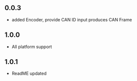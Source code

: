 
## 0.0.3

* added Encoder, provide CAN ID input produces CAN Frame

## 1.0.0

* All platform support

## 1.0.1

* ReadME updated